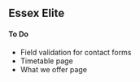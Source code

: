 ## Essex Elite

#### To Do
* Field validation for contact forms
* Timetable page
* What we offer page